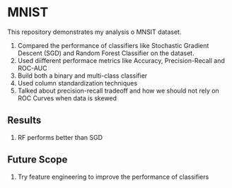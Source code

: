 # MNIST

This repository demonstrates my analysis o MNSIT dataset.
1. Compared the performance of classifiers like Stochastic Gradient Descent (SGD) and Random Forest Classifier on the dataset.
2. Used diifferent performace metrics like Accuracy, Precision-Recall and ROC-AUC
3. Build both a binary and multi-class classifier
4. Used column standardization techniques
5. Talked about precision-recall tradeoff and how we should not rely on ROC Curves when data is skewed

## Results
1. RF performs better than SGD

## Future Scope
1. Try feature engineering to improve the performance of classifiers
